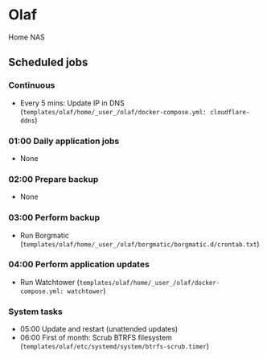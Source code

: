 # Olaf

Home NAS

## Scheduled jobs

### Continuous

- Every 5 mins: Update IP in DNS (`templates/olaf/home/_user_/olaf/docker-compose.yml: cloudflare-ddns`)

### 01:00 Daily application jobs

- None

### 02:00 Prepare backup

- None

### 03:00 Perform backup

- Run Borgmatic (`templates/olaf/home/_user_/olaf/borgmatic/borgmatic.d/crontab.txt`)

### 04:00 Perform application updates

- Run Watchtower (`templates/olaf/home/_user_/olaf/docker-compose.yml: watchtower`)

### System tasks

- 05:00 Update and restart (unattended updates)
- 06:00 First of month: Scrub BTRFS filesystem (`templates/olaf/etc/systemd/system/btrfs-scrub.timer`)
